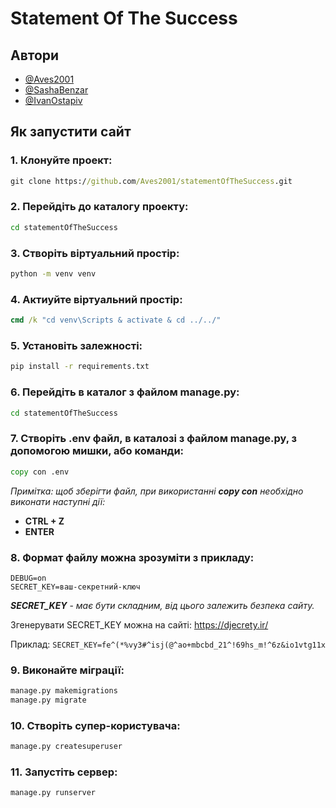
# Statement Of The Success


## Автори

- [@Aves2001](https://www.github.com/Aves2001)
- [@SashaBenzar](https://www.github.com/SashaBenzar)
- [@IvanOstapiv](https://www.github.com/IvanOstapiv)


## Як запустити сайт

### 1. Клонуйте проект:

```cmd
git clone https://github.com/Aves2001/statementOfTheSuccess.git
```

### 2. Перейдіть до каталогу проекту:

```cmd
cd statementOfTheSuccess
```

### 3. Створіть віртуальний простір:

```cmd
python -m venv venv
```

### 4. Актиуйте віртуальний простір:
```cmd
cmd /k "cd venv\Scripts & activate & cd ../../"
```

### 5. Установіть залежності:

```cmd
pip install -r requirements.txt
```

### 6. Перейдіть в каталог з файлом manage.py:

```cmd
cd statementOfTheSuccess
```

### 7. Створіть .env файл, в каталозі з файлом manage.py, з допомогою мишки, або команди:
```cmd
copy con .env
```
*Примітка: щоб зберігти файл, при використанні **copy con** необхідно виконати наступні дії:*

- **CTRL + Z**
- **ENTER**

### 8. Формат файлу можна зрозуміти з прикладу:
```env
DEBUG=on
SECRET_KEY=ваш-секретний-ключ
```

***SECRET_KEY*** - *має бути складним, від цього залежить безпека сайту.*

Згенерувати SECRET_KEY можна на сайті: https://djecrety.ir/

Приклад: ```SECRET_KEY=fe^(*%vy3#^isj(@^ao+mbcbd_21^!69hs_m!^6z&io1vtg11x```

### 9. Виконайте міграції:

```cmd
manage.py makemigrations
manage.py migrate
```

### 10. Створіть супер-користувача:

```cmd
manage.py createsuperuser
```

### 11. Запустіть сервер:

```cmd
manage.py runserver
```
